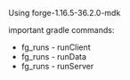 Using forge-1.16.5-36.2.0-mdk

important gradle commands:
* fg_runs - runClient
* fg_runs - runData
* fg_runs - runServer
